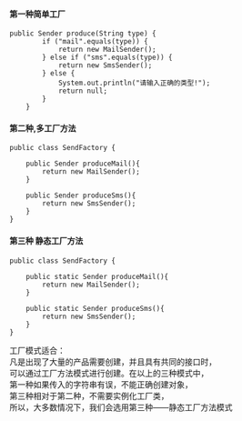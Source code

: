 #### 第一种简单工厂
    public Sender produce(String type) {
            if ("mail".equals(type)) {
                return new MailSender();
            } else if ("sms".equals(type)) {
                return new SmsSender();
            } else {
                System.out.println("请输入正确的类型!");
                return null;
            }
        }
    
#### 第二种,多工厂方法

    public class SendFactory {
        
        public Sender produceMail(){
            return new MailSender();
        }
        
        public Sender produceSms(){
            return new SmsSender();
        }
    }
   
#### 第三种 静态工厂方法

    public class SendFactory {
        
        public static Sender produceMail(){
            return new MailSender();
        }
        
        public static Sender produceSms(){
            return new SmsSender();
        }
    }


工厂模式适合：  
凡是出现了大量的产品需要创建，并且具有共同的接口时，  
可以通过工厂方法模式进行创建。在以上的三种模式中，  
第一种如果传入的字符串有误，不能正确创建对象，  
第三种相对于第二种，不需要实例化工厂类，  
所以，大多数情况下，我们会选用第三种——静态工厂方法模式
